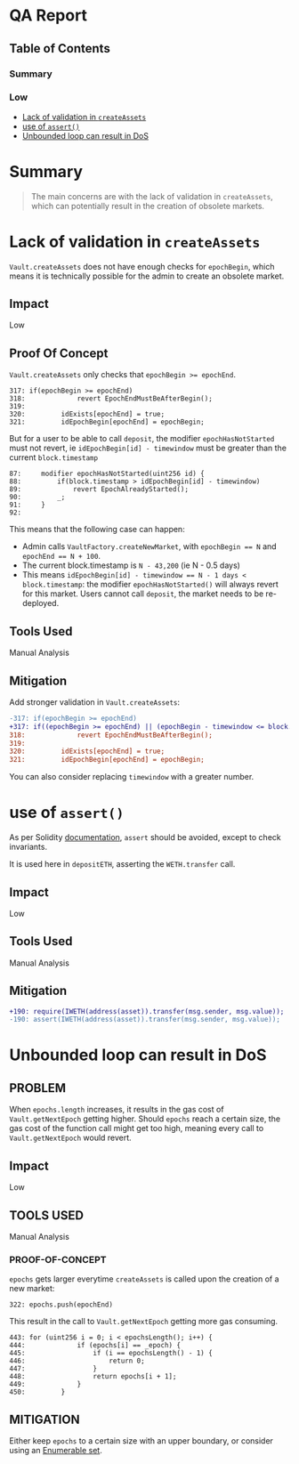 # QA Report

## Table of Contents

### Summary

### Low

- [Lack of validation in `createAssets`](#lack-of-validation-in-createassets)
- [use of `assert()`](#use-of-assert)
- [Unbounded loop can result in DoS](#unbounded-loop-can-result-in-dos)


# Summary

> The main concerns are with the lack of validation in `createAssets`, which can potentially result in the creation of obsolete markets.

# Lack of validation in `createAssets`

`Vault.createAssets` does not have enough checks for `epochBegin`, which means it is technically possible for the admin to create an obsolete market.

## Impact

Low


## Proof Of Concept

`Vault.createAssets` only checks that `epochBegin >= epochEnd`.

```solidity
317: if(epochBegin >= epochEnd)
318:             revert EpochEndMustBeAfterBegin();
319: 
320:         idExists[epochEnd] = true;
321:         idEpochBegin[epochEnd] = epochBegin;
```

But for a user to be able to call `deposit`, the modifier `epochHasNotStarted` must not revert, ie `idEpochBegin[id] - timewindow` must be greater than the current `block.timestamp`

```solidity
87:     modifier epochHasNotStarted(uint256 id) {
88:         if(block.timestamp > idEpochBegin[id] - timewindow)
89:             revert EpochAlreadyStarted();
90:         _;
91:     }
92: 
```

This means that the following case can happen:

- Admin calls `VaultFactory.createNewMarket`, with `epochBegin == N` and `epochEnd == N + 100`.
- The current block.timestamp is `N - 43,200` (ie N - 0.5 days)
- This means `idEpochBegin[id] - timewindow == N - 1 days < block.timestamp`: the modifier `epochHasNotStarted()` will always revert for this market. Users cannot call `deposit`, the market needs to be re-deployed.

## Tools Used

Manual Analysis



## Mitigation

Add stronger validation in `Vault.createAssets`: 

```diff
-317: if(epochBegin >= epochEnd)
+317: if((epochBegin >= epochEnd) || (epochBegin - timewindow <= block.timestamp))
318:             revert EpochEndMustBeAfterBegin();
319: 
320:         idExists[epochEnd] = true;
321:         idEpochBegin[epochEnd] = epochBegin;
```

You can also consider replacing `timewindow` with a greater number.

# use of `assert()`

As per Solidity [documentation](https://docs.soliditylang.org/en/v0.6.12/control-structures.html?highlight=assert#id4), `assert` should be avoided, except to check invariants.

It is used here in `depositETH`, asserting the `WETH.transfer` call. 

## Impact

Low


## Tools Used

Manual Analysis



## Mitigation

```diff
+190: require(IWETH(address(asset)).transfer(msg.sender, msg.value));
-190: assert(IWETH(address(asset)).transfer(msg.sender, msg.value));
```




# Unbounded loop can result in DoS

## PROBLEM

When `epochs.length` increases, it results in the gas cost of `Vault.getNextEpoch` getting higher.
Should `epochs` reach a certain size, the gas cost of the function call might get too high, meaning every call to `Vault.getNextEpoch` would revert.

## Impact

Low

## TOOLS USED

Manual Analysis

### PROOF-OF-CONCEPT

`epochs` gets larger everytime `createAssets` is called upon the creation of a new market:

```solidity
322: epochs.push(epochEnd)
```

This result in the call to `Vault.getNextEpoch` getting more gas consuming.

```solidity
443: for (uint256 i = 0; i < epochsLength(); i++) {
444:             if (epochs[i] == _epoch) {
445:                 if (i == epochsLength() - 1) {
446:                     return 0;
447:                 }
448:                 return epochs[i + 1];
449:             }
450:         }
```

## MITIGATION

Either keep `epochs` to a certain size with an upper boundary, or consider using an [Enumerable set](https://github.com/OpenZeppelin/openzeppelin-contracts/blob/master/contracts/utils/structs/EnumerableSet.sol).
